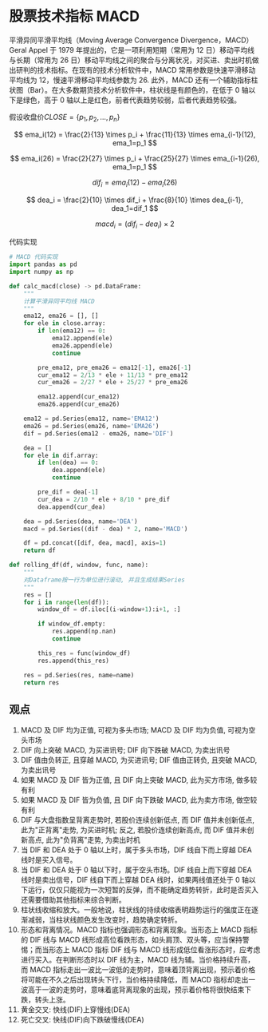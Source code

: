 # 股票技术指标 MACD

平滑异同平滑平均线（Moving Average Convergence Divergence，MACD）Geral Appel 于 1979 年提出的，它是一项利用短期（常用为 12 日）移动平均线与长期（常用为 26 日）移动平均线之间的聚合与分离状况，对买进、卖出时机做出研判的技术指标。在现有的技术分析软件中，MACD 常用参数是快速平滑移动平均线为 12，慢速平滑移动平均线参数为 26. 此外，MACD 还有一个辅助指标柱状图（Bar）。在大多数期货技术分析软件中，柱状线是有颜色的，在低于 0 轴以下是绿色，高于 0 轴以上是红色，前者代表趋势较弱，后者代表趋势较强。

假设收盘价$CLOSE=\{p_1,p_2,...,p_n\}$

$$
ema_i(12) = \frac{2}{13} \times p_i + \frac{11}{13} \times ema_{i-1}(12), ema_1=p_1
$$

$$
ema_i(26) = \frac{2}{27} \times p_i + \frac{25}{27} \times ema_{i-1}(26), ema_1=p_1
$$

$$
dif_i = ema_i(12) - ema_i(26)
$$

$$
dea_i = \frac{2}{10} \times dif_i + \frac{8}{10} \times dea_{i-1}, dea_1=dif_1
$$

$$
macd_i = (dif_i - dea_i) \times 2
$$

代码实现

```py
# MACD 代码实现
import pandas as pd
import numpy as np

def calc_macd(close) -> pd.DataFrame:
    """
    计算平滑异同平均线 MACD
    """
    ema12, ema26 = [], []
    for ele in close.array:
        if len(ema12) == 0:
            ema12.append(ele)
            ema26.append(ele)
            continue

        pre_ema12, pre_ema26 = ema12[-1], ema26[-1]
        cur_ema12 = 2/13 * ele + 11/13 * pre_ema12
        cur_ema26 = 2/27 * ele + 25/27 * pre_ema26

        ema12.append(cur_ema12)
        ema26.append(cur_ema26)

    ema12 = pd.Series(ema12, name='EMA12')
    ema26 = pd.Series(ema26, name='EMA26')
    dif = pd.Series(ema12 - ema26, name='DIF')

    dea = []
    for ele in dif.array:
        if len(dea) == 0:
            dea.append(ele)
            continue

        pre_dif = dea[-1]
        cur_dea = 2/10 * ele + 8/10 * pre_dif
        dea.append(cur_dea)

    dea = pd.Series(dea, name='DEA')
    macd = pd.Series((dif - dea) * 2, name='MACD')

    df = pd.concat([dif, dea, macd], axis=1)
    return df

def rolling_df(df, window, func, name):
    """
    对Dataframe按一行为单位进行滚动, 并且生成结果Series
    """
    res = []
    for i in range(len(df)):
        window_df = df.iloc[(i-window+1):i+1, :]

        if window_df.empty:
            res.append(np.nan)
            continue

        this_res = func(window_df)
        res.append(this_res)

    res = pd.Series(res, name=name)
    return res
```

## 观点

1. MACD 及 DIF 均为正值, 可视为多头市场; MACD 及 DIF 均为负值, 可视为空头市场
2. DIF 向上突破 MACD, 为买进讯号; DIF 向下跌破 MACD, 为卖出讯号
3. DIF 值由负转正, 且穿越 MACD, 为买进讯号; DIF 值由正转负, 且突破 MACD, 为卖出讯号
4. 如果 MACD 及 DIF 皆为正值, 且 DIF 向上突破 MACD, 此为买方市场, 做多较有利
5. 如果 MACD 及 DIF 皆为负值, 且 DIF 向下跌破 MACD, 此为卖方市场, 做空较有利
6. DIF 与大盘指数呈背离走势时, 若股价连续创新低点, 而 DIF 值并未创新低点, 此为"正背离"走势, 为买进时机; 反之,
   若股价连续创新高点, 而 DIF 值并未创新高点, 此为"负背离"走势, 为卖出时机
7. 当 DIF 和 DEA 处于 0 轴以上时，属于多头市场，DIF 线自下而上穿越 DEA 线时是买入信号。
8. 当 DIF 和 DEA 处于 0 轴以下时，属于空头市场。DIF 线自上而下穿越 DEA 线时是卖出信号，DIF 线自下而上穿越 DEA 线时，如果两线值还处于 0 轴以下运行，仅仅只能视为一次短暂的反弹，而不能确定趋势转折，此时是否买入还需要借助其他指标来综合判断。
9. 柱状线收缩和放大。一般地说，柱状线的持续收缩表明趋势运行的强度正在逐渐减弱，当柱状线颜色发生改变时，趋势确定转折。
10. 形态和背离情况。MACD 指标也强调形态和背离现象。当形态上 MACD 指标的 DIF 线与 MACD 线形成高位看跌形态，如头肩顶、双头等，应当保持警惕；而当形态上 MACD 指标 DIF 线与 MACD 线形成低位看涨形态时，应考虑进行买入。在判断形态时以 DIF 线为主，MACD 线为辅。当价格持续升高，而 MACD 指标走出一波比一波低的走势时，意味着顶背离出现，预示着价格将可能在不久之后出现转头下行，当价格持续降低，而 MACD 指标却走出一波高于一波的走势时，意味着底背离现象的出现，预示着价格将很快结束下跌，转头上涨。
11. 黄金交叉: 快线(DIF)上穿慢线(DEA)
12. 死亡交叉: 快线(DIF)向下跌破慢线(DEA)
